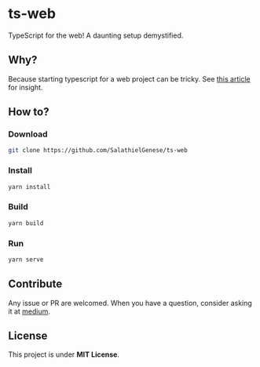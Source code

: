 # ts-web

TypeScript for the web! A daunting setup demystified.

## Why?

Because starting typescript for a web project can be tricky.
See [this article][medium article] for insight.

## How to?

### Download

```bash
git clone https://github.com/SalathielGenese/ts-web
```

### Install

```bash
yarn install
```

### Build

```bash
yarn build
```

### Run

```bash
yarn serve
```

## Contribute

Any issue or PR are welcomed.
When you have a question, consider asking it at [medium][medium article].

## License

This project is under **MIT License**.



  [medium article]: https://medium.com/SalathielGenese/not-yet-available.
